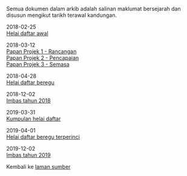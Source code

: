 Semua dokumen dalam arkib adalah salinan maklumat bersejarah
dan disusun mengikut tarikh terawal kandungan.

2018-02-25  
[Helai daftar awal](2018/ha.md)  

2018-03-12  
[Papan Projek 1 - Rancangan](2018/pp1.md)  
[Papan Projek 2 - Pencapaian](2018/pp2.md)  
[Papan Projek 3 - Semasa](2018/pp3.md)  

2018-04-28  
[Helai daftar beregu](2018/hb.md)  

2018-12-02  
[Imbas tahun 2018](2018/t1.md)  

2019-03-31  
[Kumpulan helai daftar](2019/kh.md)  

2019-04-01  
[Helai daftar beregu terperinci](2019/hb10.md)  

2019-12-02  
[Imbas tahun 2019](2019/t2.md)  

Kembali ke [laman sumber][0]

  [0]: ../README.md "README"

